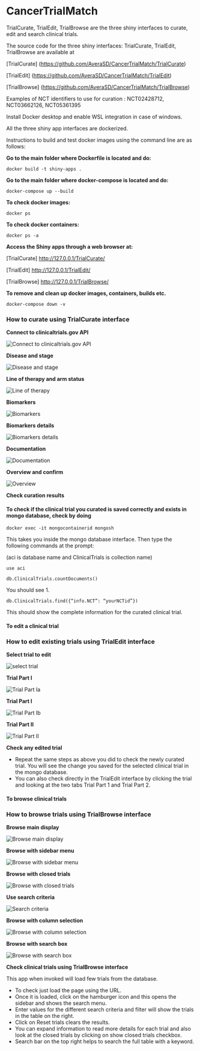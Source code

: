 # CancerTrialMatch

TrialCurate, TrialEdit, TrialBrowse are the three shiny interfaces to curate, edit and search clinical trials. 

The source code for the three shiny interfaces: TrialCurate, TrialEdit, TrialBrowse are available at

[TrialCurate] (https://github.com/AveraSD/CancerTrialMatch/TrialCurate)

[TrialEdit] (https://github.com/AveraSD/CancerTrialMatch/TrialEdit)

[TrialBrowse] (https://github.com/AveraSD/CancerTrialMatch/TrialBrowse)

Examples of NCT identifiers to use for curation : NCT02428712, NCT03662126, NCT05361395 

Install Docker desktop and enable WSL integration in case of windows.

All the three shiny app interfaces are dockerized. 

Instructions to build and test docker images using the command line are as follows:

**Go to the main folder where Dockerfile is located and do:**

```docker build -t shiny-apps . ```

**Go to the main folder where docker-compose is located and do:**

```docker-compose up --build```

**To check docker images:**

```docker ps```

**To check docker containers:**

```docker ps -a```

**Access the Shiny apps through a web browser at:**

[TrialCurate] http://127.0.0.1/TrialCurate/

[TrialEdit] http://127.0.0.1/TrialEdit/

[TrialBrowse] http://127.0.0.1/TrialBrowse/


**To remove and clean up docker images, containers, builds etc.**

```docker-compose down -v```

### How to curate using TrialCurate interface ###

**Connect to clinicaltrials.gov API**

![Connect to clinicaltrials.gov API](images/curate01.png)

**Disease and stage**

![Disease and stage](images/curate03.png)

**Line of therapy and arm status**

![Line of therapy](images/curate04.png)

**Biomarkers**

![Biomarkers](images/curate05.png)

**Biomarkers details**

![Biomarkers details](images/curate06.png)

**Documentation**

![Documentation](images/curate07.png)

**Overview and confirm**

![Overview](images/curate08.png)


**Check curation results**

#### To check if the clinical trial you curated is saved correctly and exists in mongo database, check by doing #### 

```docker exec -it mongocontainerid mongosh```

This takes you inside the mongo database interface. Then type the following commands at the prompt:

(aci is database name and ClinicalTrials is collection name)

```use aci```

```db.ClinicalTrials.countDocuments()```

You should see 1.

```db.ClinicalTrials.find({“info.NCT”: “yourNCTid”})```

This should show the complete information for the curated clinical trial. 

#### To edit a clinical trial ####

### How to edit existing trials using TrialEdit interface ###

**Select trial to edit**

![select trial](images/edit01.png)

**Trial Part I**

![Trial Part Ia](images/edit03.png)

**Trial Part I**

![Trial Part Ib](images/edit04.png)

**Trial Part II**

![Trial Part II](images/edit05.png)

**Check any edited trial**

- Repeat the same steps as above you did to check the newly curated trial. You will see the change you saved for the selected clinical trial in the mongo database. 
- You can also check directly in the TrialEdit interface by clicking the trial and looking at the two tabs Trial Part 1 and Trial Part 2.

#### To browse clinical trials ####

### How to browse trials using TrialBrowse interface ###

**Browse main display**

![Browse main display](images/browse01.png)

**Browse with sidebar menu**

![Browse with sidebar menu](images/browse02.png)

**Browse with closed trials**

![Browse with closed trials](images/browse03.png)

**Use search criteria**

![Search criteria](images/browse04.png)

**Browse with column selection**

![Browse with column selection](images/browse05.png)

**Browse with search box**

![Browse with search box](images/browse07.png)


**Check clinical trials using TrialBrowse interface**

This app when invoked will load few trials from the database. 

- To check just load the page using the URL. 
- Once it is loaded, click on the hamburger icon and this opens the sidebar and shows the search menu. 
- Enter values for the different search criteria and filter will show the trials in the table on the right.
- Click on Reset trials clears the results.
- You can expand information to read more details for each trial and also look at the closed trials by clicking on show closed trials checkbox.
- Search bar on the top right helps to search the full table with a keyword.

